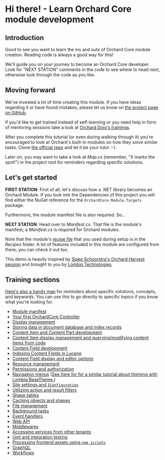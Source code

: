 # Hi there! - Learn Orchard Core module development

## Introduction

Good to see you want to learn the ins and outs of Orchard Core module creation. Reading code is always a good way for this!

We'll guide you on your journey to become an Orchard Core developer. Look for "NEXT STATION" comments in the code to see where to head next, otherwise look through the code as you like.

## Moving forward

We've invested a lot of time creating this module. If you have ideas regarding it or have found mistakes, please let us know on [the project page on GitHub](https://github.com/Lombiq/Orchard-Training-Demo-Module).

If you'd like to get trained instead of self-learning or you need help in form of mentoring sessions take a look at [Orchard Dojo's trainings](https://orcharddojo.net/orchard-training).

After you complete this tutorial (or even during walking through it) you're encouraged to look at Orchard's built-in modules on how they solve similar tasks. Clone [the official repo](https://github.com/OrchardCMS/OrchardCore) and let it be your tutor :-).

Later on, you may want to take a look at _Map.cs_ (remember, "X marks the spot!") in the project root for reminders regarding specific solutions.

## Let's get started

**FIRST STATION**: First of all, let's discuss how a .NET library becomes an Orchard Module. If you look into the Dependencies of this project you will find either the NuGet reference for the `OrchardCore.Module.Targets` package.

Furthermore, the module manifest file is also required. So...

**NEXT STATION**: Head over to _Manifest.cs_. That file is the module's manifest; a _Manifest.cs_ is required for Orchard modules.

Note that the module's [recipe file](https://docs.orchardcore.net/en/latest/docs/reference/modules/Recipes/) that you used during setup is in the _Recipes_ folder. A lot of features included in this module are configured from there; you can check it out too.

This demo is heavily inspired by [Sipke Schoorstra's Orchard Harvest session](https://www.youtube.com/watch?v=MH9mcodTX-U) and brought to you by [Lombiq Technologies](https://lombiq.com/).

## Training sections

[Here's also a handy map](Map.cs) for reminders about specific solutions, concepts, and keywords. You can use this to go directly to specific topics if you know what you're looking for.

- [Module manifest](Manifest.cs)
- [Your first OrchardCore Controller](Controllers/YourFirstOrchardCoreController.cs)
- [Display management](Controllers/DisplayManagementController.cs)
- [Storing data in document database and index records](Controllers/DatabaseStorageController.cs)
- [Content Item and Content Part development](Models/PersonPart.cs)
- [Content Item display management and querying/modifying content items from code](Controllers/PersonListController.cs)
- [Content Field development](Fields/ColorField.cs)
- [Indexing Content Fields in Lucene](Indexing/ColorFieldIndexHandler.cs)
- [Content Field display and editor options](Views/ColorField.Option.cshtml)
- [Resource management](ResourceManagementOptionsConfiguration.cs)
- [Permissions and authorization](Controllers/AuthorizationController.cs)
- [Navigation menus](Controllers/AdminController.cs) ([See here for for a similar tutorial about theming with Lombiq.BaseTheme.](https://github.com/Lombiq/Orchard-Base-Theme/tree/dev/Lombiq.BaseTheme.Samples))
- [Site settings and `IConfiguration`](Controllers/SiteSettingsController.cs)
- [Utilizing action and result filters](Filters/ShapeInjectionFilter.cs)
- [Shape tables](Services/ShapeHidingShapeTableProvider.cs)
- [Caching objects and shapes](Controllers/CacheController.cs)
- [File management](Controllers/FileManagementController.cs)
- [Background tasks](Services/DemoBackgroundTask.cs)
- [Event handlers](Events/LoginGreeting.cs)
- [Web API](Controllers/ApiController.cs)
- [Middlewares](Middlewares/RequestLoggingMiddleware.cs)
- [Accessing services from other tenants](Controllers/CrossTenantServicesController.cs)
- [Unit and integration testing](Services/TestedService.cs)
- [Processing frontend assets using `npm scripts`](package.json)
- [GraphQL](GraphQL/Startup.cs)
- [Workflows](Activities/ManagePersonsPermissionCheckerTask.cs)
